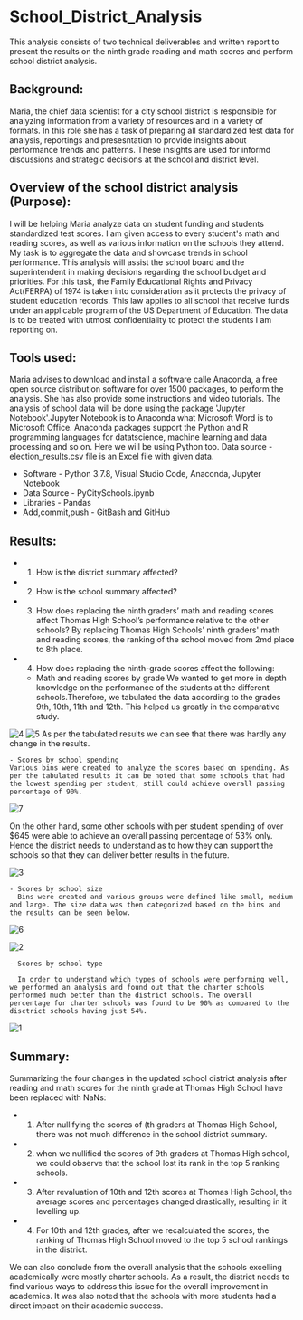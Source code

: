# School_District_Analysis
This analysis consists of two technical deliverables and written report to present the results on the ninth grade reading and math scores and  perform school district analysis. 


## Background: 

Maria, the chief data scientist for a city school district is responsible for analyzing information from a variety of resources and in a variety of formats. In this role she has a task of preparing all standardized test data for analysis, reportings and presesntation to provide insights about performance trends and patterns. These insights are used for informd discussions and strategic decisions at the school and district level. 

## Overview of the school district analysis (Purpose):

I will be helping Maria analyze data on student funding and students standardized test scores. I am given access to every student's math and reading scores, as well as various information on the schools they attend. My task is to aggregate the data and showcase trends in school performance. This analysis will assist the school board and the superintendent in making decisions regarding the school budget and priorities. For this task, the Family Educational Rights and Privacy Act(FERPA) of 1974 is taken into consideration as it protects the  privacy of student education records. This law applies to all school that receive funds under an applicable program of the US Department of Education. The data is to be treated with utmost confidentiality to protect the students I am reporting on. 

## Tools used:

Maria advises to download and install a software calle Anaconda, a free open source distribution software for over 1500 packages, to perform the analysis. She has also provide some instructions and video tutorials. The analysis of school data will be done using the package 'Jupyter Notebook'.Jupyter Notebook is to Anaconda what Microsoft Word is to Microsoft Office. Anaconda packages support the Python and R programming languages for datatscience, machine learning and data processing and so on. Here we will be using Python too.
Data source - election_results.csv file is an Excel file with given data.
- Software - Python 3.7.8, Visual Studio Code, Anaconda, Jupyter Notebook
- Data Source - PyCitySchools.ipynb
- Libraries - Pandas
- Add,commit,push - GitBash and GitHub

## Results: 

- 1) How is the district summary affected?
- 2) How is the school summary affected?

- 3) How does replacing the ninth graders’ math and reading scores affect Thomas High School’s performance relative to the other schools?
By replacing Thomas High Schools' ninth graders' math and reading scores, the ranking of the school moved from 2md place to 8th place.

- 4) How does replacing the ninth-grade scores affect the following:
    - Math and reading scores by grade
We wanted to get more in depth knowledge on the performance of the students at the different schools.Therefore, we tabulated the data according to the grades 9th, 10th, 11th and 12th. This helped us greatly in the comparative study.

![4](https://user-images.githubusercontent.com/23488019/142510429-008e8c92-5783-41ae-ad9d-ec293631a0cd.PNG)
![5](https://user-images.githubusercontent.com/23488019/142510437-8fbb2830-bc35-4e5f-840b-74be7c821247.PNG)
 As per the tabulated results we can see that there was hardly any change in the results.
    
    - Scores by school spending
    Various bins were created to analyze the scores based on spending. As per the tabulated results it can be noted that some schools that had the lowest spending per student, still could achieve overall passing percentage of 90%.
    
![7](https://user-images.githubusercontent.com/23488019/142512379-90137ba5-fb41-4f13-8dec-3996f43ea070.PNG)

On the other hand, some other schools with per student spending of over $645 were able to achieve an overall passing percentage of 53% only. Hence the district needs to understand as to how they can support the schools so that they can deliver better results in the future. 

![3](https://user-images.githubusercontent.com/23488019/142510293-c376a1ac-d397-47d9-ae39-ac6b49e44ed2.PNG)

    - Scores by school size
      Bins were created and various groups were defined like small, medium and large. The size data was then categorized based on the bins and the results can be seen below.
      
![6](https://user-images.githubusercontent.com/23488019/142511969-9e574e91-49c5-4a53-b813-bdde13126f74.PNG)

![2](https://user-images.githubusercontent.com/23488019/142509868-1c884215-54bd-4eca-abac-e6642df39973.PNG)

    - Scores by school type

      In order to understand which types of schools were performing well, we performed an analysis and found out that the charter schools performed much better than the district schools. The overall percentage for charter schools was found to be 90% as compared to the disctrict schools having just 54%. 
![1](https://user-images.githubusercontent.com/23488019/142509864-5041e684-a16d-4c67-a14c-cbed9c8c146a.PNG)

## Summary:
 Summarizing the  four changes in the updated school district analysis after reading and math scores for the ninth grade at Thomas High School have been replaced with NaNs:

 - 1) After nullifying the scores of (th graders at Thomas High School, there was not much difference in the school district summary.

 - 2) when we nullified the scores of 9th graders at Thomas High school, we could observe that the school lost its rank in the top 5 ranking schools.

 - 3) After revaluation of 10th and 12th scores at Thomas High School, the average scores and percentages changed drastically, resulting in it levelling up.

 - 4) For 10th and 12th grades, after we recalculated the scores, the ranking of Thomas High School moved to the top 5 school rankings in the district. 

 We can also conclude from the overall analysis that the schools excelling academically were mostly charter schools. As a result, the district needs to find various ways to address this issue for the overall improvement in academics.  It was also noted that the schools with more students had a direct impact on their academic success.
